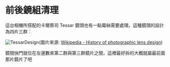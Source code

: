 # 前後鏡組清理

這台相機所搭配的卡爾蔡司 Tessar 鏡頭也有一點霉絲需要處理。這種鏡頭的設計為四片三群：

![TessarDesign](https://upload.wikimedia.org/wikipedia/commons/thumb/0/01/ZeissTessar-text.svg/220px-ZeissTessar-text.svg.png)(圖片來源: [Wikipedia - History of photographic lens design](https://en.wikipedia.org/wiki/History_of_photographic_lens_design))

鏡間快門就位在左邊數來第二群與第三群鏡片之間，這裡最好拆的大概就屬最前面那片鏡片了吧


